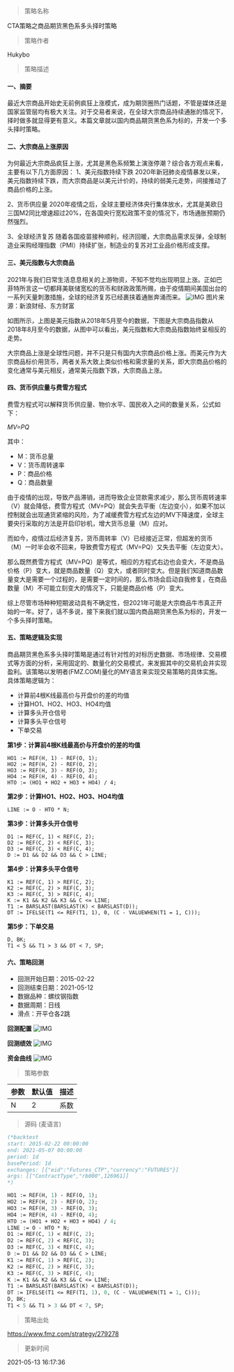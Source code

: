 
> 策略名称

CTA策略之商品期货黑色系多头择时策略

> 策略作者

Hukybo

> 策略描述

#### 一、摘要
最近大宗商品开始史无前例疯狂上涨模式，成为期货圈热门话题，不管是媒体还是国家监管层均有极大关注。对于交易者来说，在全球大宗商品持续通胀的情况下，择时做多就显得更有意义。本篇文章就以国内商品期货黑色系为标的，开发一个多头择时策略。

#### 二、大宗商品上涨原因
为何最近大宗商品疯狂上涨，尤其是黑色系频繁上演涨停潮？综合各方观点来看，主要有以下几方面原因：
1、美元指数持续下跌
2020年新冠肺炎疫情暴发以来，美元指数持续下跌，而大宗商品是以美元计价的，持续的弱美元走势，间接推动了商品价格的上涨。

2、货币供应量
2020年疫情之后，全球主要经济体央行集体放水，尤其是美欧日三国M2同比增速超过20%，在各国央行宽松政策不变的情况下，市场通胀预期仍然强烈。

3、全球经济复苏
随着各国疫苗接种顺利，经济回暖，大宗商品需求反弹，全球制造业采购经理指数（PMI）持续扩张，制造业的复苏对工业品价格形成支撑。

#### 三、美元指数与大宗商品
2021年与我们日常生活息息相关的上游物资，不知不觉均出现明显上涨。正如巴菲特所言这一切都拜美联储宽松的货币和财政政策所赐，由于疫情期间美国出台的一系列天量刺激措施，全球的经济复苏已经裹挟着通胀奔涌而来。
 ![IMG](https://www.fmz.com/upload/asset/39b751b439081ac3fcb8.png) 
图片来源：新浪财经、东方财富

如图所示，上图是美元指数从2018年5月至今的数据，下图是大宗商品指数从2018年8月至今的数据，从图中可以看出，美元指数和大宗商品指数始终呈相反的走势。


大宗商品上涨是全球性问题，并不只是只有国内大宗商品价格上涨。而美元作为大宗商品标价用货币，两者关系大致上类似价格和需求量的关系，即大宗商品价格的变化通常与美元相反，通常美元指数下跌，大宗商品上涨。


#### 四、货币供应量与费雪方程式
费雪方程式可以解释货币供应量、物价水平、国民收入之间的数量关系，公式如下：

*MV=PQ*

其中：
- M：货币总量
- V：货币周转速率
- P：商品价格
- Q：商品数量

由于疫情的出现，导致产品滞销，进而导致企业贷款需求减少，那么货币周转速率（V）就会降低，费雪方程式（MV=PQ）就会失去平衡（左边变小），如果不加以控制就会出现通货紧缩的风险，为了减缓费雪方程式左边的MV下降速度，全球主要央行采取的方法是开启印钞机，增大货币总量（M）应对。

而如今，疫情过后经济复苏，货币周转率（V）已经接近正常，但超发的货币（M）一时半会收不回来，导致费雪方程式（MV=PQ）又失去平衡（左边变大）。

那么既然费雪方程式（MV=PQ）是等式，相应的方程式右边也会变大，不是商品价格（P）变大，就是商品数量（Q）变大，或者同时变大。但是我们知道商品数量变大是需要一个过程的，是需要一定时间的，那么市场会启动自我修复，在商品数量（M）不可能立刻变大的情况下，只能是商品价格（P）变大。

综上尽管市场种种短期波动具有不确定性，但2021年可能是大宗商品牛市真正开始的一年。好了，话不多说，接下来我们就以国内商品期货黑色系为标的，开发一个多头择时策略。

#### 五、策略逻辑及实现
商品期货黑色系多头择时策略是通过有针对性的对标历史数据、市场规律、交易模式等方面的分析，采用固定的、数量化的交易模式，来发掘其中的交易机会并实现盈利。该策略以发明者(FMZ.COM)量化的MY语言来实现交易策略的具体实施。具体策略逻辑为：

- 计算前4根K线最高价与开盘价的差的均值
- 计算HO1、HO2、HO3、HO4均值
- 计算多头开仓信号
- 计算多头平仓信号
- 下单交易

**第1步：计算前4根K线最高价与开盘价的差的均值**
```
HO1 := REF(H, 1) - REF(O, 1);
HO2 := REF(H, 2) - REF(O, 2);
HO3 := REF(H, 3) - REF(O, 3);
HO4 := REF(H, 4) - REF(O, 4);
HTO := (HO1 + HO2 + HO3 + HO4) / 4;
```
**第2步：计算HO1、HO2、HO3、HO4均值**
```
LINE := O - HTO * N;
```
**第3步：计算多头开仓信号**
```
D1 := REF(C, 1) < REF(C, 2);
D2 := REF(C, 2) < REF(C, 3);
D3 := REF(C, 3) < REF(C, 4);
D := D1 && D2 && D3 && C > LINE;
```

**第4步：计算多头平仓信号**
```
K1 := REF(C, 1) > REF(C, 2);
K2 := REF(C, 2) > REF(C, 3);
K3 := REF(C, 3) > REF(C, 4);
K := K1 && K2 && K3 && C <= LINE;
T1 := BARSLAST(BARSLAST(K) < BARSLAST(D));
DT := IFELSE(T1 <= REF(T1, 1), 0, (C - VALUEWHEN(T1 = 1, C)));
```
**第5步：下单交易**
```
D, BK;
T1 < 5 && T1 > 3 && DT < 7, SP;
```


#### 六、策略回测
- 回测开始日期：2015-02-22
- 回测结束日期：2021-05-12
- 数据品种：螺纹钢指数
- 数据周期：日线
- 滑点：开平仓各2跳

**回测配置**
 ![IMG](https://www.fmz.com/upload/asset/394c8d1bd5c8566f1311.png) 
 
**回测绩效**
 ![IMG](https://www.fmz.com/upload/asset/394e31969db01c285d6f.png) 
 
**资金曲线**
 ![IMG](https://www.fmz.com/upload/asset/3962b12e6c0d57df2c03.png) 

> 策略参数



|参数|默认值|描述|
|----|----|----|
|N|2|系数|


> 源码 (麦语言)

``` pascal
(*backtest
start: 2015-02-22 00:00:00
end: 2021-05-07 00:00:00
period: 1d
basePeriod: 1d
exchanges: [{"eid":"Futures_CTP","currency":"FUTURES"}]
args: [["ContractType","rb000",126961]]
*)

HO1 := REF(H, 1) - REF(O, 1);
HO2 := REF(H, 2) - REF(O, 2);
HO3 := REF(H, 3) - REF(O, 3);
HO4 := REF(H, 4) - REF(O, 4);
HTO := (HO1 + HO2 + HO3 + HO4) / 4;
LINE := O - HTO * N;
D1 := REF(C, 1) < REF(C, 2);
D2 := REF(C, 2) < REF(C, 3);
D3 := REF(C, 3) < REF(C, 4);
D := D1 && D2 && D3 && C > LINE;
K1 := REF(C, 1) > REF(C, 2);
K2 := REF(C, 2) > REF(C, 3);
K3 := REF(C, 3) > REF(C, 4);
K := K1 && K2 && K3 && C <= LINE;
T1 := BARSLAST(BARSLAST(K) < BARSLAST(D));
DT := IFELSE(T1 <= REF(T1, 1), 0, (C - VALUEWHEN(T1 = 1, C)));
D, BK;
T1 < 5 && T1 > 3 && DT < 7, SP;
```

> 策略出处

https://www.fmz.com/strategy/279278

> 更新时间

2021-05-13 16:17:36
